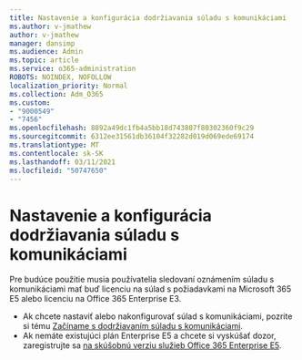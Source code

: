 ```yaml
---
title: Nastavenie a konfigurácia dodržiavania súladu s komunikáciami
ms.author: v-jmathew
author: v-jmathew
manager: dansimp
ms.audience: Admin
ms.topic: article
ms.service: o365-administration
ROBOTS: NOINDEX, NOFOLLOW
localization_priority: Normal
ms.collection: Adm_O365
ms.custom:
- "9000549"
- "7456"
ms.openlocfilehash: 8892a49dc1fb4a5bb18d743807f80302360f9c29
ms.sourcegitcommit: 6312ee31561db36104f32282d019d069ede69174
ms.translationtype: MT
ms.contentlocale: sk-SK
ms.lasthandoff: 03/11/2021
ms.locfileid: "50747650"
---
```

# <a name="set-up-and-configure-communication-compliance"></a>Nastavenie a konfigurácia dodržiavania súladu s komunikáciami

Pre budúce použitie musia používatelia sledovaní oznámením súladu s komunikáciami mať buď licenciu na súlad s požiadavkami na Microsoft 365 E5 alebo licenciu na Office 365 Enterprise E3.

* Ak chcete nastaviť alebo nakonfigurovať súlad s komunikáciami, pozrite si tému [Začíname s dodržiavaním súladu s komunikáciami](https://go.microsoft.com/fwlink/?linkid=2111549).
* Ak nemáte existujúci plán Enterprise E5 a chcete si vyskúšať dozor, zaregistrujte sa [na skúšobnú verziu služieb Office 365 Enterprise E5](https://go.microsoft.com/fwlink/p/?LinkID=698279).
